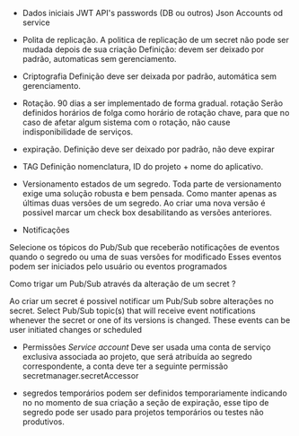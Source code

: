 * Dados iniciais
JWT API's
passwords (DB ou outros)
Json Accounts od service


* Polita de replicação.
A politica de replicação de um secret não pode ser mudada depois de sua criação
Definição: devem ser deixado por padrão, automaticas sem gerenciamento.



* Criptografia
Definição deve ser deixada por padrão, automática sem gerenciamento.



* Rotação.
90 dias a ser implementado de forma gradual.
rotação
Serão definidos horários de folga como horário de rotação chave, para que no caso de afetar algum sistema com o rotação, não cause indisponibilidade de serviços.

* expiração.
Definição deve ser deixado por padrão, não deve expirar


* TAG
Definição nomenclatura, ID do projeto + nome do aplicativo.



* Versionamento
estados de um segredo.
Toda parte de versionamento exige uma solução robusta e bem pensada.
Como manter apenas as últimas duas versões de um segredo.
Ao criar uma nova versão é possivel marcar um check box desabilitando as versões anteriores.


* Notificações

Selecione os tópicos do Pub/Sub que receberão notificações de eventos quando o segredo ou uma de suas versões for modificado
Esses eventos podem ser iniciados pelo usuário ou eventos programados

Como trigar um Pub/Sub através da alteração de um secret ?

Ao criar um secret é possivel notificar um Pub/Sub sobre alterações no secret.
Select Pub/Sub topic(s) that will receive event notifications whenever the secret or one of its versions is changed. These events can be user initiated changes or scheduled 


* Permissões
*Service account*
Deve ser usada uma conta de serviço exclusiva associada ao projeto, que será atribuída ao segredo correspondente, a conta deve ter a seguinte permissão secretmanager.secretAccessor


* segredos temporários
podem ser definidos temporariamente indicando no no momento de sua criação a seção de expiração, esse tipo de segredo pode ser usado para projetos temporários ou testes não produtivos.











